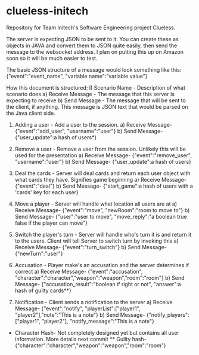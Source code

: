 clueless-initech
================

Repository for Team Initech's Software Engineering project Clueless.

The server is expecting JSON to be sent to it. You can create these as objects in JAVA and convert them to JSON quite easily, 
then send the message to the websocket address. I plan on putting this up on Amazon soon so it will be much easier to test.

The basic JSON structure of a message would look something like this: 
{"event":"event_name", "variable name":"variable value"}

How this document is structured:
I) Scenario Name - Description of what scenario does
a) Receive Message - The message that this server is expecting to receive
b) Send Message - The message that will be sent to the client, if anything. This message is JSON text that would be parsed 
  on the Java client side.
  
1) Adding a user - Add a user to the session.
a) Receive Message- {"event":"add_user", "username":"user"}
b) Send Message- {"user_update":a hash of users*}

2) Remove a user - Remove a user from the session. Unlikely this will be used for the presentation
a) Receive Message- {"event":"remove_user", "username":"user"}
b) Send Message- {"user_update":a hash of users}

3) Deal the cards - Server will deal cards and return each user object with what cards they have. Signifies game beginning
a) Receive Message- {"event":"deal"}
b) Send Message- {"start_game":a hash of users with a 'cards' key for each user}

4) Move a player - Server will handle what location all users are at
a) Receive Message- {"event":"move", "newRoom":"room to move to"}
b) Send Message- {"user":"user to move", "move_reply":"a boolean true false if the player can move"}

5) Switch the player's turn - Server will handle who's turn it is and return it to the users. Client will tell Server to switch turn by invoking this
a) Receive Message- {"event":"turn_switch"}
b) Send Message- {"newTurn":"user"}

6) Accusation - Player make's an accusation and the server determines if correct
a) Receive Message- {"event":"accusation", "character":"character","weapon":"weapon","room":"room"}
b) Send Message- {"accusation_result":"boolean if right or not", "answer":a hash of guilty cards**}

6) Notification - Client sends a notification to the server
a) Receive Message- {"event":"notify", "playerList":["player1", "player2"],"note":"This is a note"}
b) Send Message- {"notify_players":["player1", "player2"], "notify_message":"This is a note"}

* Character Hash- Not completely designed yet but contains all user information. More details next commit
** Guilty hash- {"character":"character","weapon":"weapon","room":"room"}
